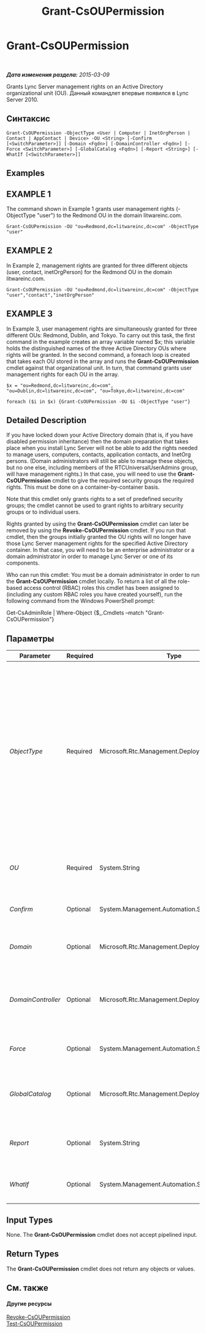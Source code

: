 ﻿---
title: Grant-CsOUPermission
TOCTitle: Grant-CsOUPermission
ms:assetid: 26d8bdbf-abf0-4ca3-b9ab-fbb355fbcca1
ms:mtpsurl: https://technet.microsoft.com/ru-ru/library/Gg425739(v=OCS.15)
ms:contentKeyID: 49309239
ms.date: 05/19/2016
mtps_version: v=OCS.15
ms.translationtype: HT
---

# Grant-CsOUPermission

 

_**Дата изменения раздела:** 2015-03-09_

Grants Lync Server management rights on an Active Directory organizational unit (OU). Данный командлет впервые появился в Lync Server 2010.

## Синтаксис

    Grant-CsOUPermission -ObjectType <User | Computer | InetOrgPerson | Contact | AppContact | Device> -OU <String> [-Confirm [<SwitchParameter>]] [-Domain <Fqdn>] [-DomainController <Fqdn>] [-Force <SwitchParameter>] [-GlobalCatalog <Fqdn>] [-Report <String>] [-WhatIf [<SwitchParameter>]]

## Examples

## EXAMPLE 1

The command shown in Example 1 grants user management rights (-ObjectType "user") to the Redmond OU in the domain litwareinc.com.

    Grant-CsOUPermission -OU "ou=Redmond,dc=litwareinc,dc=com" -ObjectType "user"

## EXAMPLE 2

In Example 2, management rights are granted for three different objects (user, contact, inetOrgPerson) for the Redmond OU in the domain litwareinc.com.

    Grant-CsOUPermission -OU "ou=Redmond,dc=litwareinc,dc=com" -ObjectType "user","contact","inetOrgPerson"

## EXAMPLE 3

In Example 3, user management rights are simultaneously granted for three different OUs: Redmond, Dublin, and Tokyo. To carry out this task, the first command in the example creates an array variable named $x; this variable holds the distinguished names of the three Active Directory OUs where rights will be granted. In the second command, a foreach loop is created that takes each OU stored in the array and runs the **Grant-CsOUPermission** cmdlet against that organizational unit. In turn, that command grants user management rights for each OU in the array.

    $x = "ou=Redmond,dc=litwareinc,dc=com", "ou=Dublin,dc=litwareinc,dc=com", "ou=Tokyo,dc=litwareinc,dc=com"
    
    foreach ($i in $x) {Grant-CsOUPermission -OU $i -ObjectType "user"}

## Detailed Description

If you have locked down your Active Directory domain (that is, if you have disabled permission inheritance) then the domain preparation that takes place when you install Lync Server will not be able to add the rights needed to manage users, computers, contacts, application contacts, and InetOrg persons. (Domain administrators will still be able to manage these objects, but no one else, including members of the RTCUniversalUserAdmins group, will have management rights.) In that case, you will need to use the **Grant-CsOUPermission** cmdlet to give the required security groups the required rights. This must be done on a container-by-container basis.

Note that this cmdlet only grants rights to a set of predefined security groups; the cmdlet cannot be used to grant rights to arbitrary security groups or to individual users.

Rights granted by using the **Grant-CsOUPermission** cmdlet can later be removed by using the **Revoke-CsOUPermission** cmdlet. If you run that cmdlet, then the groups initially granted the OU rights will no longer have those Lync Server management rights for the specified Active Directory container. In that case, you will need to be an enterprise administrator or a domain administrator in order to manage Lync Server or one of its components.

Who can run this cmdlet: You must be a domain administrator in order to run the **Grant-CsOUPermission** cmdlet locally. To return a list of all the role-based access control (RBAC) roles this cmdlet has been assigned to (including any custom RBAC roles you have created yourself), run the following command from the Windows PowerShell prompt:

Get-CsAdminRole | Where-Object {$\_.Cmdlets –match "Grant-CsOUPermission"}

## Параметры


<table>
<colgroup>
<col style="width: 25%" />
<col style="width: 25%" />
<col style="width: 25%" />
<col style="width: 25%" />
</colgroup>
<thead>
<tr class="header">
<th>Parameter</th>
<th>Required</th>
<th>Type</th>
<th>Description</th>
</tr>
</thead>
<tbody>
<tr class="odd">
<td><p><em>ObjectType</em></p></td>
<td><p>Required</p></td>
<td><p>Microsoft.Rtc.Management.Deployment.ObjectType</p></td>
<td><p>Type of object covered by these rights. Valid values are:</p>
<p>User</p>
<p>Computer</p>
<p>Contact</p>
<p>AppContact</p>
<p>InetOrgPerson</p>
<p>Device (required for creating common area phones)</p>
<p>To assign multiple object types in the same command, separate the object types by using commas: -ObjectType &quot;user&quot;,&quot;computer&quot;,&quot;contact&quot;. Note, however, that you can only specify a maximum of three object types per command.</p></td>
</tr>
<tr class="even">
<td><p><em>OU</em></p></td>
<td><p>Required</p></td>
<td><p>System.String</p></td>
<td><p>Distinguished name of the OU where rights are to be granted. For example: -OU &quot;ou=Redmond,dc=litwareinc,dc=com&quot;.Note that you can only grant rights to a single OU per command.</p></td>
</tr>
<tr class="odd">
<td><p><em>Confirm</em></p></td>
<td><p>Optional</p></td>
<td><p>System.Management.Automation.SwitchParameter</p></td>
<td><p>Запрашивает подтверждение перед выполнением команды.</p></td>
</tr>
<tr class="even">
<td><p><em>Domain</em></p></td>
<td><p>Optional</p></td>
<td><p>Microsoft.Rtc.Management.Deploy.Fqdn</p></td>
<td><p>Name of the domain where the OU is located. If this parameter is not included, then the <strong>Grant-CsOUPermission</strong> cmdlet will look for the OU on the current domain.</p></td>
</tr>
<tr class="odd">
<td><p><em>DomainController</em></p></td>
<td><p>Optional</p></td>
<td><p>Microsoft.Rtc.Management.Deploy.Fqdn</p></td>
<td><p>Enables administrators to specify the fully qualified domain name (FQDN) of the domain controller to be used when running the <strong>Grant-CsOUPermission</strong> cmdlet. If not specified, the cmdlet will use the first available domain controller.</p></td>
</tr>
<tr class="even">
<td><p><em>Force</em></p></td>
<td><p>Optional</p></td>
<td><p>System.Management.Automation.SwitchParameter</p></td>
<td><p>Suppresses the display of any non-fatal error message that might occur when running the command.</p></td>
</tr>
<tr class="odd">
<td><p><em>GlobalCatalog</em></p></td>
<td><p>Optional</p></td>
<td><p>Microsoft.Rtc.Management.Deploy.Fqdn</p></td>
<td><p>FQDN of a global catalog server in your domain. This parameter is not required if you are running the <strong>Grant-CsOUPermission</strong> cmdlet on a computer with an account in your domain.</p></td>
</tr>
<tr class="even">
<td><p><em>Report</em></p></td>
<td><p>Optional</p></td>
<td><p>System.String</p></td>
<td><p>Enables you to specify a file path for the log file created when the cmdlet runs. For example: -Report &quot;C:\Logs\OUPermissions.html&quot;</p></td>
</tr>
<tr class="odd">
<td><p><em>WhatIf</em></p></td>
<td><p>Optional</p></td>
<td><p>System.Management.Automation.SwitchParameter</p></td>
<td><p>Описывает, что произойдет при выполнении команды без реального выполнения команды.</p></td>
</tr>
</tbody>
</table>


## Input Types

None. The **Grant-CsOUPermission** cmdlet does not accept pipelined input.

## Return Types

The **Grant-CsOUPermission** cmdlet does not return any objects or values.

## См. также

#### Другие ресурсы

[Revoke-CsOUPermission](revoke-csoupermission.md)  
[Test-CsOUPermission](test-csoupermission.md)

